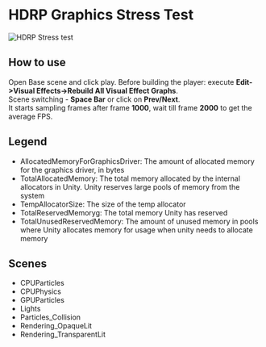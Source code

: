 # HDRP Graphics Stress Test
![HDRP Stress test](https://i.imgur.com/JLpMwqL.png)  
## How to use  
Open Base scene and click play.
Before building the player: execute **Edit->Visual Effects->Rebuild All Visual Effect Graphs**.  
Scene switching - **Space Bar** or click on **Prev/Next**.  
It starts sampling frames after frame **1000**, wait till frame **2000** to get the average FPS.  
## Legend
- AllocatedMemoryForGraphicsDriver: The amount of allocated memory for the graphics driver, in bytes  
- TotalAllocatedMemory: The total memory allocated by the internal allocators in Unity. Unity reserves large pools of memory from the system  
- TempAllocatorSize: The size of the temp allocator  
- TotalReservedMemoryg: The total memory Unity has reserved  
- TotalUnusedReservedMemory: The amount of unused memory in pools where Unity allocates memory for usage when unity needs to allocate memory  
## Scenes
- CPUParticles
- CPUPhysics
- GPUParticles
- Lights
- Particles_Collision
- Rendering_OpaqueLit
- Rendering_TransparentLit


